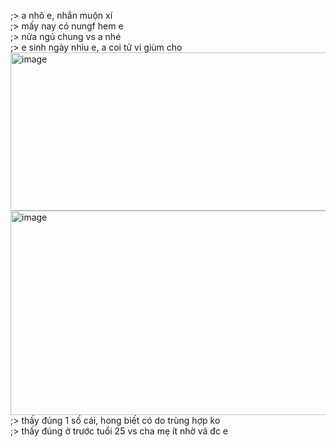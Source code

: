 ;> a nhô e, nhắn muộn xí<br>
;> mấy nay có nungf hem e<br>
;> nửa ngủ chung vs a nhé<br>
;> e sinh ngày nhiu e, a coi tử vi giùm cho<br>
<img width="1033" height="253" alt="image" src="https://github.com/user-attachments/assets/27dfd953-073e-43e7-bde6-3aca842543aa" /><br>
<img width="1625" height="327" alt="image" src="https://github.com/user-attachments/assets/ada6525d-d0b8-4f73-9d84-d2731d304aa3" /><br>
;> thấy đúng 1 số cái, hong biết có do trùng hợp ko<br>
;> thấy đúng ở trước tuổi 25 vs cha mẹ ít nhờ vả đc e
